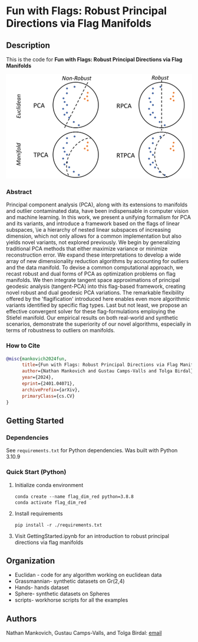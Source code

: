# Fun with Flags: Robust Principal Directions via Flag Manifolds

## Description

This is the code for **Fun with Flags: Robust Principal Directions via Flag Manifolds**

![Robust Principal Directions](Results/robust_manifold-1.png)

### Abstract
Principal component analysis (PCA), along with its extensions to manifolds and outlier contaminated data, have been indispensable in computer vision and machine learning. In this work, we present a unifying formalism for PCA and its variants, and introduce a framework based on the flags of linear subspaces, \ie a hierarchy of nested linear subspaces of increasing dimension, which not only allows for a common implementation but also yields novel variants, not explored previously. We begin by generalizing traditional PCA methods that either maximize variance or minimize reconstruction error. We expand these interpretations to develop a wide array of new dimensionality reduction algorithms by accounting for outliers and the data manifold. To devise a common computational approach, we recast robust and dual forms of PCA as optimization problems on flag manifolds. We then integrate tangent space approximations of principal geodesic analysis (tangent-PCA) into this flag-based framework, creating novel robust and dual geodesic PCA variations. The remarkable flexibility offered by the 'flagification' introduced here enables even more algorithmic variants identified by specific flag types. Last but not least, we propose an effective convergent solver for these flag-formulations employing the Stiefel manifold. Our empirical results on both real-world and synthetic scenarios, demonstrate the superiority of our novel algorithms, especially in terms of robustness to outliers on manifolds.

### How to Cite

```Bibtex
@misc{mankovich2024fun,
      title={Fun with Flags: Robust Principal Directions via Flag Manifolds}, 
      author={Nathan Mankovich and Gustau Camps-Valls and Tolga Birdal},
      year={2024},
      eprint={2401.04071},
      archivePrefix={arXiv},
      primaryClass={cs.CV}
}
```


## Getting Started

### Dependencies

See `requirements.txt` for Python dependencies. Was built with Python 3.10.9

### Quick Start (Python)

1. Initialize conda environment

    ```
    conda create --name flag_dim_red python=3.8.8
    conda activate flag_dim_red
    ```

1. Install requirements

    ```
    pip install -r ./requirements.txt
    ```

1. Visit GettingStarted.ipynb for an introduction to robust principal directions via flag manifolds


## Organization

* Euclidan - code for any algorithm working on euclidean data
* Grassmannian- synthetic datasets on Gr(2,4)
* Hands- hands dataset
* Sphere- synthetic datasets on Spheres
* scripts- workhorse scripts for all the examples


## Authors

Nathan Mankovich, Gustau Camps-Valls, and Tolga Birdal: [email](mailto:nathan.mankovich@gmail.com)

